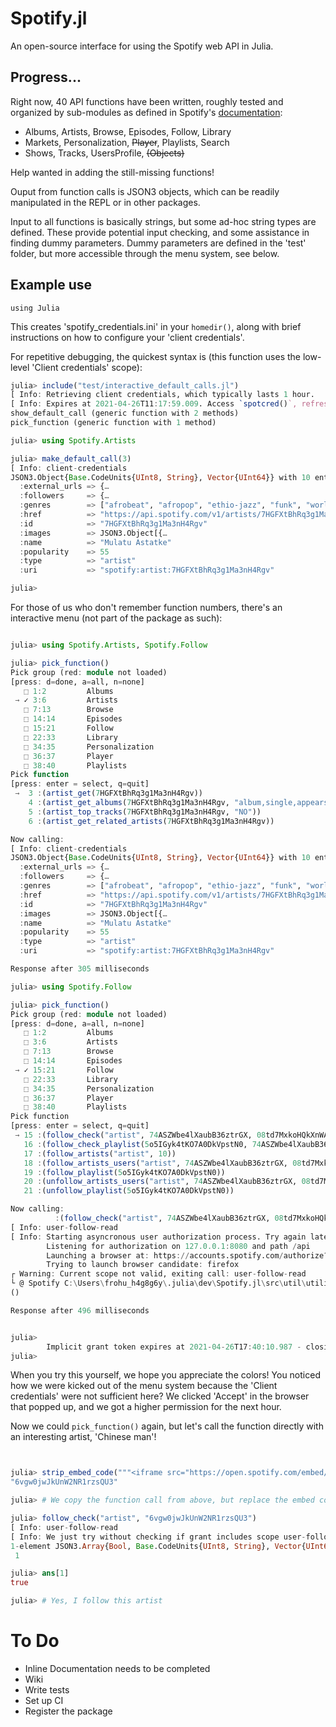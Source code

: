 # Spotify.jl

      

An open-source interface for using the Spotify web API in Julia. 

## Progress...
Right now, 40 API functions have been written, roughly tested and organized by sub-modules as defined in Spotify's [documentation](https://developer.spotify.com/documentation/general/):

* Albums, Artists, Browse, Episodes, Follow, Library
* Markets, Personalization, ~~Player~~, Playlists, Search
* Shows, Tracks, UsersProfile, ~~(Objects)~~

Help wanted in adding the still-missing functions!

Ouput from function calls is JSON3 objects, which can be readily manipulated in the REPL or in other packages.

Input to all functions is basically strings, but some ad-hoc string types are defined. These provide potential input checking, and some assistance in finding dummy parameters. Dummy parameters are defined in the 'test' folder, but more accessible through the menu system, see below.

## Example use

    using Julia

This creates 'spotify_credentials.ini' in your `homedir()`, along with brief instructions on how to configure your 'client credentials'.

For repetitive debugging, the quickest syntax is (this function uses the low-level 'Client credentials' scope):

```julia
julia> include("test/interactive_default_calls.jl")
[ Info: Retrieving client credentials, which typically lasts 1 hour.
[ Info: Expires at 2021-04-26T11:17:59.009. Access `spotcred()`, refresh with `refresh_spotify_credentials()`.
show_default_call (generic function with 2 methods)
pick_function (generic function with 1 method)

julia> using Spotify.Artists

julia> make_default_call(3)
[ Info: client-credentials
JSON3.Object{Base.CodeUnits{UInt8, String}, Vector{UInt64}} with 10 entries:
  :external_urls => {…
  :followers     => {…
  :genres        => ["afrobeat", "afropop", "ethio-jazz", "funk", "world"]
  :href          => "https://api.spotify.com/v1/artists/7HGFXtBhRq3g1Ma3nH4Rgv"
  :id            => "7HGFXtBhRq3g1Ma3nH4Rgv"
  :images        => JSON3.Object[{…
  :name          => "Mulatu Astatke"
  :popularity    => 55
  :type          => "artist"
  :uri           => "spotify:artist:7HGFXtBhRq3g1Ma3nH4Rgv"

julia> 

```

For those of us who don't remember function numbers, there's an interactive menu (not part of the package as such):

```julia

julia> using Spotify.Artists, Spotify.Follow

julia> pick_function()
Pick group (red: module not loaded)
[press: d=done, a=all, n=none]
   ⬚ 1:2         Albums
 → ✓ 3:6         Artists
   ⬚ 7:13        Browse
   ⬚ 14:14       Episodes
   ⬚ 15:21       Follow
   ⬚ 22:33       Library
   ⬚ 34:35       Personalization
   ⬚ 36:37       Player
   ⬚ 38:40       Playlists
Pick function
[press: enter = select, q=quit]
 →  3 :(artist_get(7HGFXtBhRq3g1Ma3nH4Rgv))
    4 :(artist_get_albums(7HGFXtBhRq3g1Ma3nH4Rgv, "album,single,appears_on,compilation", "NO", 10, 0))
    5 :(artist_top_tracks(7HGFXtBhRq3g1Ma3nH4Rgv, "NO"))
    6 :(artist_get_related_artists(7HGFXtBhRq3g1Ma3nH4Rgv))

Now calling:
[ Info: client-credentials
JSON3.Object{Base.CodeUnits{UInt8, String}, Vector{UInt64}} with 10 entries:
  :external_urls => {…
  :followers     => {…
  :genres        => ["afrobeat", "afropop", "ethio-jazz", "funk", "world"]
  :href          => "https://api.spotify.com/v1/artists/7HGFXtBhRq3g1Ma3nH4Rgv"
  :id            => "7HGFXtBhRq3g1Ma3nH4Rgv"
  :images        => JSON3.Object[{…
  :name          => "Mulatu Astatke"
  :popularity    => 55
  :type          => "artist"
  :uri           => "spotify:artist:7HGFXtBhRq3g1Ma3nH4Rgv"

Response after 305 milliseconds

julia> using Spotify.Follow

julia> pick_function()
Pick group (red: module not loaded)
[press: d=done, a=all, n=none]
   ⬚ 1:2         Albums
   ⬚ 3:6         Artists
   ⬚ 7:13        Browse
   ⬚ 14:14       Episodes
 → ✓ 15:21       Follow
   ⬚ 22:33       Library
   ⬚ 34:35       Personalization
   ⬚ 36:37       Player
   ⬚ 38:40       Playlists
Pick function
[press: enter = select, q=quit]
 → 15 :(follow_check("artist", 74ASZWbe4lXaubB36ztrGX, 08td7MxkoHQkXnWAYD8d6Q))
   16 :(follow_check_playlist(5o5IGyk4tKO7A0DkVpstN0, 74ASZWbe4lXaubB36ztrGX, 08td7MxkoHQkXnWAYD8d6Q))
   17 :(follow_artists("artist", 10))
   18 :(follow_artists_users("artist", 74ASZWbe4lXaubB36ztrGX, 08td7MxkoHQkXnWAYD8d6Q))
   19 :(follow_playlist(5o5IGyk4tKO7A0DkVpstN0))
   20 :(unfollow_artists_users("artist", 74ASZWbe4lXaubB36ztrGX, 08td7MxkoHQkXnWAYD8d6Q))
   21 :(unfollow_playlist(5o5IGyk4tKO7A0DkVpstN0))

Now calling:
          :(follow_check("artist", 74ASZWbe4lXaubB36ztrGX, 08td7MxkoHQkXnWAYD8d6Q))
[ Info: user-follow-read
[ Info: Starting asyncronous user authorization process. Try again later!
        Listening for authorization on 127.0.0.1:8080 and path /api
        Launching a browser at: https://accounts.spotify.com/authorize?client_id=d972bafe04d34e98ab22f5d2bd7751b8&redirect_uri=http:%2F%2F127.0.0.1:8080%2Fapi&scope=user-read-private%20user-read-email%20user-follow-read&show_dialog=true&response_type=token&state=987
        Trying to launch browser candidate: firefox
┌ Warning: Current scope not valid, exiting call: user-follow-read
└ @ Spotify C:\Users\frohu_h4g8g6y\.julia\dev\Spotify.jl\src\util\utilities.jl:20
()

Response after 496 milliseconds


julia>
        Implicit grant token expires at 2021-04-26T17:40:10.987 - closing server
julia>

```
When you try this yourself, we hope you appreciate the colors! You noticed how we were kicked out of the menu system because the 'Client credentials' were not sufficient here? We clicked 'Accept' in the browser that popped up, and we got a higher permission for the next hour. 

Now we could `pick_function()` again, but let's call the function directly with an interesting artist, 'Chinese man'!

```julia


julia> strip_embed_code("""<iframe src="https://open.spotify.com/embed/artist/6vgw0jwJkUnW2NR1rzsQU3" width="300" height="380" frameborder="0" allowtransparency="true" allow="encrypted-media"></iframe>""")
"6vgw0jwJkUnW2NR1rzsQU3"

julia> # We copy the function call from above, but replace the embed code with what we just found:

julia> follow_check("artist", "6vgw0jwJkUnW2NR1rzsQU3")
[ Info: user-follow-read
[ Info: We just try without checking if grant includes scope user-follow-read.
1-element JSON3.Array{Bool, Base.CodeUnits{UInt8, String}, Vector{UInt64}}:
 1

julia> ans[1]
true

julia> # Yes, I follow this artist
```



# To Do
* Inline Documentation needs to be completed
* Wiki
* Write tests
* Set up CI
* Register the package  
